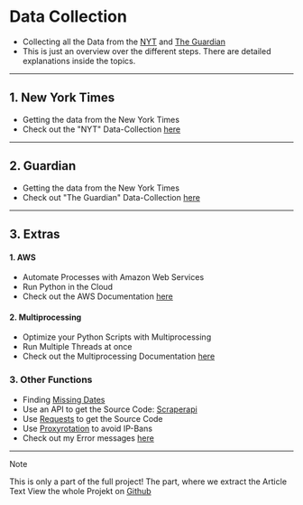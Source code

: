 # Data Collection

- Collecting all the Data from the [NYT](./NYT/) and [The Guardian](./Guardian/)
- This is just an overview over the different steps. There are detailed explanations inside the topics.

---

## 1. New York Times

- Getting the data from the New York Times
- Check out the "NYT" Data-Collection [here](./NYT/)

---

## 2. Guardian

- Getting the data from the New York Times
- Check out "The Guardian" Data-Collection [here](./Guardian/)

---

## 3. Extras

#### 1. AWS

- Automate Processes with Amazon Web Services
- Run Python in the Cloud
- Check out the AWS Documentation [here](./AWS/)

#### 2. Multiprocessing

- Optimize your Python Scripts with Multiprocessing
- Run Multiple Threads at once
- Check out the Multiprocessing Documentation [here](./Multiprocessing/)

### 3. Other Functions

- Finding [Missing Dates](./Missing-Files/)
- Use an API to get the Source Code: [Scraperapi](./Scraperapi/)
- Use [Requests](./Requests/) to get the Source Code
- Use [Proxyrotation](./Proxyrotation/) to avoid IP-Bans
- Check out my Error messages [here](./Errors/)

---

> [!NOTE]
> This is only a part of the full project!
> The part, where we extract the Article Text
> View the whole Projekt on [Github](https://github.com/AdminL3/Jugend-Forscht/)
